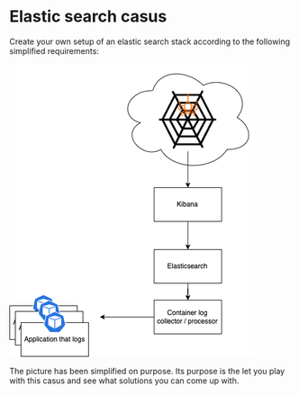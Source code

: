 # Elastic search casus

Create your own setup of an elastic search stack according to the following simplified requirements:

![](.image/k8s-casus.png)

The picture has been simplified on purpose. Its purpose is the let you play with this casus and see what  solutions you can come up with.

```